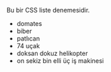<link href="https://x361x3ch.github.io/list/style.css" rel="stylesheet">

Bu bir CSS liste denemesidir.

+ domates
+ biber
+ patlıcan
+ 74 uçak
+ doksan dokuz helikopter
+ on sekiz bin elli üç iş makinesi